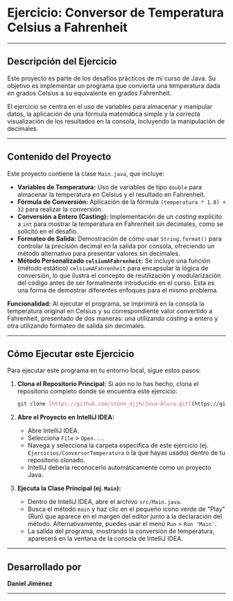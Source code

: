 # Ejercicio: Conversor de Temperatura Celsius a Fahrenheit

---

## Descripción del Ejercicio

Este proyecto es parte de los desafíos prácticos de mi curso de Java. Su objetivo es implementar un programa que convierta una temperatura dada en grados Celsius a su equivalente en grados Fahrenheit.

El ejercicio se centra en el uso de variables para almacenar y manipular datos, la aplicación de una fórmula matemática simple y la correcta visualización de los resultados en la consola, incluyendo la manipulación de decimales.

---

## Contenido del Proyecto

Este proyecto contiene la clase `Main.java`, que incluye:

* **Variables de Temperatura:** Uso de variables de tipo `double` para almacenar la temperatura en Celsius y el resultado en Fahrenheit.
* **Fórmula de Conversión:** Aplicación de la fórmula `(temperatura * 1.8) + 32` para realizar la conversión.
* **Conversión a Entero (Casting):** Implementación de un *casting* explícito a `int` para mostrar la temperatura en Fahrenheit sin decimales, como se solicitó en el desafío.
* **Formateo de Salida:** Demostración de cómo usar `String.format()` para controlar la precisión decimal en la salida por consola, ofreciendo un método alternativo para presentar valores sin decimales.
* **Método Personalizado `celsiumAFahrenheit`:** Se incluye una función (método estático) `celsiumAFahrenheit` para encapsular la lógica de conversión, lo que ilustra el concepto de reutilización y modularización del código antes de ser formalmente introducido en el curso. Esta es una forma de demostrar diferentes enfoques para el mismo problema.

**Funcionalidad:**
Al ejecutar el programa, se imprimirá en la consola la temperatura original en Celsius y su correspondiente valor convertido a Fahrenheit, presentado de dos maneras: una utilizando *casting* a entero y otra utilizando formateo de salida sin decimales.

---

## Cómo Ejecutar este Ejercicio

Para ejecutar este programa en tu entorno local, sigue estos pasos:

1.  **Clona el Repositorio Principal:**
    Si aún no lo has hecho, clona el repositorio completo donde se encuentra este ejercicio:
    ```bash
    git clone [https://github.com/stone_djjh/Java-Alura.git](https://github.com/stone_djjh/Java-Alura.git)
    ```   

2.  **Abre el Proyecto en IntelliJ IDEA:**
    * Abre IntelliJ IDEA.
    * Selecciona `File` > `Open...`.
    * Navega y selecciona la carpeta específica de este ejercicio (ej. `Ejercicios/ConversorTemperatura` o la que hayas usado) dentro de tu repositorio clonado.
    * IntelliJ debería reconocerlo automáticamente como un proyecto Java.

3.  **Ejecuta la Clase Principal (ej. `Main`):**
    * Dentro de IntelliJ IDEA, abre el archivo `src/Main.java`.
    * Busca el método `main` y haz clic en el pequeño icono verde de "Play" (Run) que aparece en el margen del editor junto a la declaración del método. Alternativamente, puedes usar el menú `Run` > `Run 'Main'`.
    * La salida del programa, mostrando la conversión de temperatura, aparecerá en la ventana de la consola de IntelliJ IDEA.

---

## Desarrollado por

**Daniel Jiménez**

---
